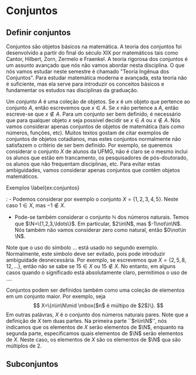 # Conjuntos

## Definir conjuntos

$\newcommand{\N}{\mathbb N}$

Conjuntos são objetos básicos na matemática. A teoria dos conjuntos foi desenvolvido a partir do final do século XIX por matemáticos tais como Cantor, Hilbert, Zorn, Zermelo e Fraenkel. A teoria rigorosa dos conjuntos é um assunto avançado que nós não vamos abordar nesta disciplina. O que nós vamos estudar neste semestre é chamado "Teoria Ingênua dos Conjuntos". Para estudar matemática moderna e avançada, esta teoria não é suficiente, mas ela serve para introduzir os conceitos básicos e fundamentar os estudos nas disciplinas da graduação.

Um *conjunto* $A$ é uma coleção de objetos. Se $x$ é um objeto que pertence ao conjunto $A$, então escrevemos que $x\in A$. Se $x$ não pertence a $A$, então escreve-se que $x\not\in A$. Para um conjunto ser bem definido, é necessário que para qualquer objeto $x$ seja possível decidir se $x\in A$ ou $x\not\in A$. Nós vamos considerar apenas conjuntos de objetos de matemática (tais como números, funções, etc). Muitos textos gostam de citar exemplos de conjuntos de objetos cotadianos, mas estes conjuntos normalmente não satisfazem o critério de ser bem definido. Por exemplo, se queremos considerar o conjunto $X$ de alunos da UFMG, não é claro se o mesmo inclui os alunos que estão em trancamento, os pesquisadores de pós-doutorado, os alunos que não frequentam disciplinas, etc. Para evitar estas ambiguidades, vamos considerar apenas conjuntos que contêm objetos matemáticos.

Exemplos \label{ex:conjuntos}

:   - Podemos considerar por exemplo o conjunto $X=\{1,2,3,4,5\}$. Neste caso $1\in X$, mas $-1\not\in X$. 
- Pode-se também considerar o conjunto $\mathbb N$ dos números naturais. Temos que $\N=\{1,2,3,\ldots\}$. Em particular, $2\in\N$, mas $-1\not\in\N$. Nós também não vamos considerar zero como natural, então $0\not\in \N$. 
  
Note que o uso do símbolo $\ldots$ está usado no segundo exemplo. Normalmente, este símbolo deve ser evitado, pois pode introduzir  ambiguidade desnecessária. Por exemplo, se escrevemos que $X=\{2,5,8,12,\ldots\}$, então não se sabe se $15\in X$ ou $15\not\in X$. No entanto, em alguns casos quando o significado está absolutamente claro, permitimos o uso de $\ldots$.

Conjuntos podem ser definidos também como uma coleção de elementos em um conjunto maior. Por exemplo, seja
$$
    X=\{n\in\N\mid \mbox{$n$ é múltipo de $2$}\}.
$$
Em outras palávras, $X$ é o conjunto dos números naturais pares. Note que a definição de $X$ tem duas partes. Na primeira parte ``$n\in\N$'', nós indicamos que os elementos de $X$ serão elementos de $\N$, enquanto na segunda parte, especificamos quais elementos de $\N$ serão elementos de $X$. Neste caso, os elementos de $X$ são os elementos de $\N$ qua são múltiplos de $2$.  

## Subconjuntos